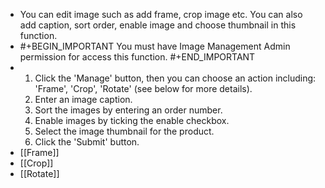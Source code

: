 - You can edit image such as add frame, crop image etc.
  You can also add caption, sort order, enable image and choose thumbnail in this function.
- #+BEGIN_IMPORTANT
  You must have Image Management Admin permission for access this function.
  #+END_IMPORTANT
- <ol>
    <li>Click the 'Manage' button, then you can choose an action including: 'Frame', 'Crop', 'Rotate' (see below for more details).</li>  <li>Enter an image caption.</li>  <li>Sort the images by entering an order number.</li>  <li>Enable images by ticking the enable checkbox.</li>  <li>Select the image thumbnail for the product.</li>  <li>Click the 'Submit' button.</li>
  </ol>
- [[Frame]]
- [[Crop]]
- [[Rotate]]